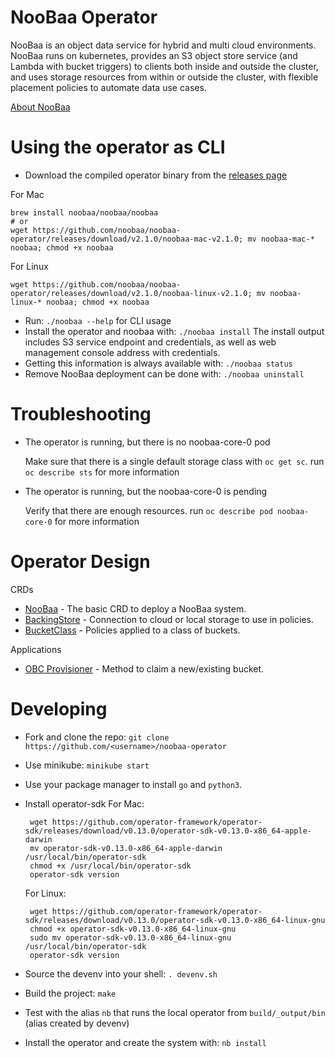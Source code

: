# NooBaa Operator

NooBaa is an object data service for hybrid and multi cloud environments. NooBaa runs on kubernetes, provides an S3 object store service (and Lambda with bucket triggers) to clients both inside and outside the cluster, and uses storage resources from within or outside the cluster, with flexible placement policies to automate data use cases.

[About NooBaa](doc/about-noobaa.md)

# Using the operator as CLI

- Download the compiled operator binary from the [releases page](https://github.com/noobaa/noobaa-operator/releases)

For Mac
```
brew install noobaa/noobaa/noobaa
# or
wget https://github.com/noobaa/noobaa-operator/releases/download/v2.1.0/noobaa-mac-v2.1.0; mv noobaa-mac-* noobaa; chmod +x noobaa
```

For Linux
```
wget https://github.com/noobaa/noobaa-operator/releases/download/v2.1.0/noobaa-linux-v2.1.0; mv noobaa-linux-* noobaa; chmod +x noobaa
```

- Run: `./noobaa --help` for CLI usage
- Install the operator and noobaa with: `./noobaa install`
  The install output includes S3 service endpoint and credentials, as well as web management console address with credentials.
- Getting this information is always available with: `./noobaa status`
- Remove NooBaa deployment can be done with: `./noobaa uninstall`

# Troubleshooting

- The operator is running, but there is no noobaa-core-0 pod

    Make sure that there is a single default storage class with `oc get sc`. run `oc describe sts` for more information

- The operator is running, but the noobaa-core-0 is pending

    Verify that there are enough resources. run `oc describe pod noobaa-core-0` for more information

# Operator Design

CRDs
- [NooBaa](doc/noobaa-crd.md) - The basic CRD to deploy a NooBaa system.
- [BackingStore](doc/backing-store-crd.md) - Connection to cloud or local storage to use in policies.
- [BucketClass](doc/bucket-class-crd.md) - Policies applied to a class of buckets.

Applications
- [OBC Provisioner](doc/obc-provisioner.md) - Method to claim a new/existing bucket.

# Developing

- Fork and clone the repo: `git clone https://github.com/<username>/noobaa-operator`
- Use minikube: `minikube start`
- Use your package manager to install `go` and `python3`.
- Install operator-sdk
  For Mac:
   ```
    wget https://github.com/operator-framework/operator-sdk/releases/download/v0.13.0/operator-sdk-v0.13.0-x86_64-apple-darwin
    mv operator-sdk-v0.13.0-x86_64-apple-darwin /usr/local/bin/operator-sdk
    chmod +x /usr/local/bin/operator-sdk
    operator-sdk version

    ```

  For Linux:
   ```
    wget https://github.com/operator-framework/operator-sdk/releases/download/v0.13.0/operator-sdk-v0.13.0-x86_64-linux-gnu
    chmod +x operator-sdk-v0.13.0-x86_64-linux-gnu
    sudo mv operator-sdk-v0.13.0-x86_64-linux-gnu /usr/local/bin/operator-sdk
    operator-sdk version

    ```
- Source the devenv into your shell: `. devenv.sh`
- Build the project: `make`
- Test with the alias `nb` that runs the local operator from `build/_output/bin` (alias created by devenv)
- Install the operator and create the system with: `nb install`
